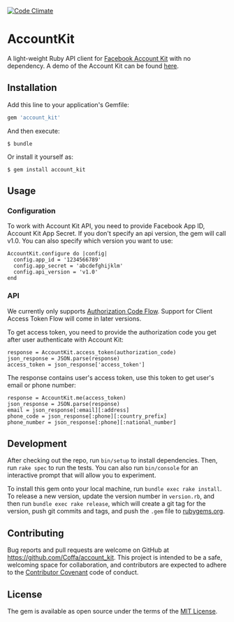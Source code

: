 [![Code Climate](https://codeclimate.com/github/Coffa/account_kit/badges/gpa.svg)](https://codeclimate.com/github/Coffa/account_kit)

# AccountKit
A light-weight Ruby API client for [Facebook Account Kit](https://developers.facebook.com/docs/accountkit) with no dependency.
A demo of the Account Kit can be found [here](https://www.facebook.com/FacebookforDevelopers/videos/10153620979588553/).

## Installation

Add this line to your application's Gemfile:

```ruby
gem 'account_kit'
```

And then execute:

    $ bundle

Or install it yourself as:

    $ gem install account_kit

## Usage

### Configuration

To work with Account Kit API, you need to provide Facebook App ID, Account Kit App Secret. If you don't specify an api version, the gem will call v1.0. You can also specify which version you want to use:

```
AccountKit.configure do |config|
  config.app_id = '1234566789'
  config.app_secret = 'abcdefghijklm'
  config.api_version = 'v1.0'
end
```

### API

We currently only supports [Authorization Code Flow](https://developers.facebook.com/docs/accountkit/accesstokens). Support for Client Access Token Flow will come in later versions.

To get access token, you need to provide the authorization code you get after user authenticate with Account Kit:

```
response = AccountKit.access_token(authorization_code)
json_response = JSON.parse(response)
access_token = json_response['access_token']
```

The response contains user's access token, use this token to get user's email or phone number:

```
response = AccountKit.me(access_token)
json_response = JSON.parse(response)
email = json_response[:email][:address]
phone_code = json_response[:phone][:country_prefix]
phone_number = json_response[:phone][:national_number]
```

## Development

After checking out the repo, run `bin/setup` to install dependencies. Then, run `rake spec` to run the tests. You can also run `bin/console` for an interactive prompt that will allow you to experiment.

To install this gem onto your local machine, run `bundle exec rake install`. To release a new version, update the version number in `version.rb`, and then run `bundle exec rake release`, which will create a git tag for the version, push git commits and tags, and push the `.gem` file to [rubygems.org](https://rubygems.org).

## Contributing

Bug reports and pull requests are welcome on GitHub at https://github.com/Coffa/account_kit. This project is intended to be a safe, welcoming space for collaboration, and contributors are expected to adhere to the [Contributor Covenant](http://contributor-covenant.org) code of conduct.


## License

The gem is available as open source under the terms of the [MIT License](http://opensource.org/licenses/MIT).

